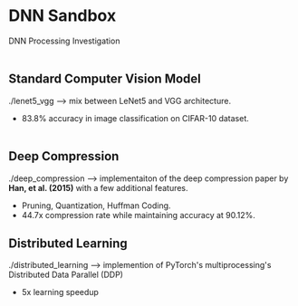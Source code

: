 # DNN Sandbox
DNN Processing Investigation <br/><br/>

## Standard Computer Vision Model
./lenet5_vgg --> mix between LeNet5 and VGG architecture. 
  - 83.8% accuracy in image classification on CIFAR-10 dataset. <br/><br/>

## Deep Compression 
./deep_compression --> implementaiton of the deep compression paper by **Han, et al. (2015)** with a few additional features.
  - Pruning, Quantization, Huffman Coding.
  - 44.7x compression rate while maintaining accuracy at 90.12%. 

## Distributed Learning
./distributed_learning --> implemention of PyTorch's multiprocessing's Distributed Data Parallel (DDP)
  - 5x learning speedup